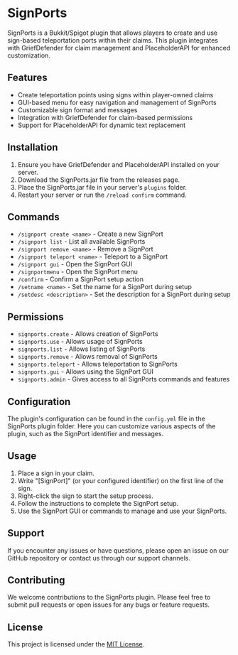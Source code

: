 # SignPorts

SignPorts is a Bukkit/Spigot plugin that allows players to create and use sign-based teleportation ports within their claims. This plugin integrates with GriefDefender for claim management and PlaceholderAPI for enhanced customization.

## Features

- Create teleportation points using signs within player-owned claims
- GUI-based menu for easy navigation and management of SignPorts
- Customizable sign format and messages
- Integration with GriefDefender for claim-based permissions
- Support for PlaceholderAPI for dynamic text replacement

## Installation

1. Ensure you have GriefDefender and PlaceholderAPI installed on your server.
2. Download the SignPorts.jar file from the releases page.
3. Place the SignPorts.jar file in your server's `plugins` folder.
4. Restart your server or run the `/reload confirm` command.

## Commands

- `/signport create <name>` - Create a new SignPort
- `/signport list` - List all available SignPorts
- `/signport remove <name>` - Remove a SignPort
- `/signport teleport <name>` - Teleport to a SignPort
- `/signport gui` - Open the SignPort GUI
- `/signportmenu` - Open the SignPort menu
- `/confirm` - Confirm a SignPort setup action
- `/setname <name>` - Set the name for a SignPort during setup
- `/setdesc <description>` - Set the description for a SignPort during setup

## Permissions

- `signports.create` - Allows creation of SignPorts
- `signports.use` - Allows usage of SignPorts
- `signports.list` - Allows listing of SignPorts
- `signports.remove` - Allows removal of SignPorts
- `signports.teleport` - Allows teleportation to SignPorts
- `signports.gui` - Allows using the SignPort GUI
- `signports.admin` - Gives access to all SignPorts commands and features

## Configuration

The plugin's configuration can be found in the `config.yml` file in the SignPorts plugin folder. Here you can customize various aspects of the plugin, such as the SignPort identifier and messages.

## Usage

1. Place a sign in your claim.
2. Write "[SignPort]" (or your configured identifier) on the first line of the sign.
3. Right-click the sign to start the setup process.
4. Follow the instructions to complete the SignPort setup.
5. Use the SignPort GUI or commands to manage and use your SignPorts.

## Support

If you encounter any issues or have questions, please open an issue on our GitHub repository or contact us through our support channels.

## Contributing

We welcome contributions to the SignPorts plugin. Please feel free to submit pull requests or open issues for any bugs or feature requests.

## License

This project is licensed under the [MIT License](LICENSE).
